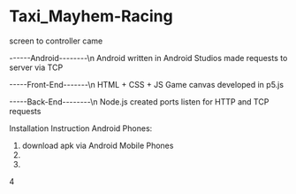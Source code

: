 # Taxi_Mayhem-Racing
screen to controller came




------Android--------\n
Android written in Android Studios
made requests to server via TCP

-----Front-End-------\n
HTML + CSS + JS
Game canvas developed in p5.js 

-----Back-End--------\n
Node.js 
created ports listen for HTTP and TCP requests






Installation Instruction
Android Phones:
1. download apk via Android Mobile Phones
2. 
3.
4
